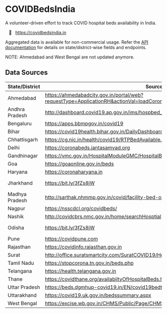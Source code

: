 # COVIDBedsIndia

A volunteer-driven effort to track COVID hospital beds availability in India.  
  
&nbsp;&nbsp;&nbsp;:link:&nbsp;&nbsp;&nbsp;https://covidbedsindia.in  
  
Aggregated data is available for non-commercial usage. Refer the [API documentation](https://documenter.getpostman.com/view/15598746/TzXzDH7k) for details on state/district-wise fields and endpoints.  
  
NOTE: Ahmedabad and West Bengal are not updated anymore.  

Data Sources
--

State/District | Source Link | Provider
------------ | ------------- | -------------
Ahmedabad | https://ahmedabadcity.gov.in/portal/web?requestType=ApplicationRH&actionVal=loadCoronaRelatedDtls&queryType=Select&screenId=114 | Government
Andhra Pradesh | http://dashboard.covid19.ap.gov.in/ims/hospbed_reports | Government
Bengaluru | https://apps.bbmpgov.in/covid19 | Government
Bihar | https://covid19health.bihar.gov.in/DailyDashboard/BedsOccupied | Government
Chhattisgarh | https://cg.nic.in/health/covid19/RTPBedAvailable.aspx | Government
Delhi | https://coronabeds.jantasamvad.org | Government
Gandhinagar | https://vmc.gov.in/HospitalModuleGMC/HospitalBedsDetails.aspx?tid=1 | Government
Goa | https://goaonline.gov.in/beds | Government
Haryana | https://coronaharyana.in | Government
Jharkhand | https://bit.ly/3fZs8jW | Independent Aggregator
Madhya Pradesh | http://sarthak.nhmmp.gov.in/covid/facility-bed-occupancy-details | Government
Nagpur | https://nsscdcl.org/covidbeds/ | Government
Nashik | http://covidcbrs.nmc.gov.in/home/searchHosptial | Government
Odisha | https://bit.ly/3fZs8jW | Independent Aggregator
Pune | https://covidpune.com | Government
Rajasthan | https://covidinfo.rajasthan.gov.in | Government
Surat | http://office.suratsmartcity.com/SuratCOVID19/Home/COVID19BedAvailabilityDetails | Government
Tamil Nadu | https://stopcorona.tn.gov.in/beds.php | Government
Telangana | https://health.telangana.gov.in | Government
Thane | https://covidthane.org/availabiltyOfHospitalBeds.html | Government
Uttar Pradesh | https://beds.dgmhup-covid19.in/EN/covid19bedtrack | Government
Uttarakhand | https://covid19.uk.gov.in/bedssummary.aspx | Government
West Bengal | https://excise.wb.gov.in/CHMS/Public/Page/CHMS_Public_Hospital_Bed_Availability.aspx | Government
